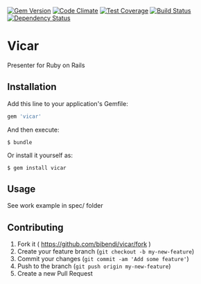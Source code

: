 [![Gem Version](https://badge.fury.io/rb/vicar.svg)](http://badge.fury.io/rb/vicar)
[![Code Climate](https://codeclimate.com/github/bibendi/vicar/badges/gpa.svg)](https://codeclimate.com/github/bibendi/vicar)
[![Test Coverage](https://codeclimate.com/github/bibendi/vicar/badges/coverage.svg)](https://codeclimate.com/github/bibendi/vicar)
[![Build Status](https://travis-ci.org/bibendi/vicar.svg)](https://travis-ci.org/bibendi/vicar)
[![Dependency Status](https://gemnasium.com/bibendi/vicar.svg)](https://gemnasium.com/bibendi/vicar)

# Vicar

Presenter for Ruby on Rails

## Installation

Add this line to your application's Gemfile:

```ruby
gem 'vicar'
```

And then execute:

    $ bundle

Or install it yourself as:

    $ gem install vicar

## Usage

See work example in spec/ folder

## Contributing

1. Fork it ( https://github.com/bibendi/vicar/fork )
2. Create your feature branch (`git checkout -b my-new-feature`)
3. Commit your changes (`git commit -am 'Add some feature'`)
4. Push to the branch (`git push origin my-new-feature`)
5. Create a new Pull Request
